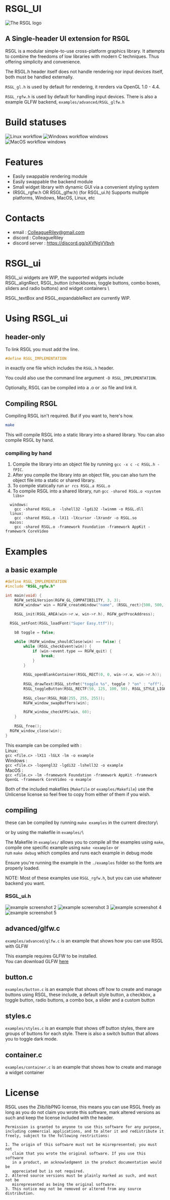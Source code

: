 # RSGL_UI
![The RSGL logo](https://github.com/ColleagueRiley/RSGL/blob/main/RSGL_logo.png?raw=true)

A Single-header UI extension for RSGL 
---
RSGL is a modular simple-to-use cross-platform graphics library. It attempts to combine the freedoms of low libraries with modern C techniques. Thus offering simplicity and convenience.

The RSGL.h header itself does not handle rendering nor input devices itself, both must be handled externally.  

`RSGL_gl.h` is used by default for rendering, it renders via OpenGL 1.0 - 4.4.

`RSGL_rgfw.h` is used by default for handling input devices. There is also a example GLFW backend, `examples/advanced/RSGL_glfw.h`

# Build statuses
![Linux workflow](https://github.com/ColleagueRiley/RSGL_ui/actions/workflows/linux.yml/badge.svg)
![Windows workflow windows](https://github.com/ColleagueRiley/RSGL_ui/actions/workflows/windows.yml/badge.svg)
![MacOS workflow windows](https://github.com/ColleagueRiley/RSGL_ui/actions/workflows/macos.yml/badge.svg)

# Features
- Easily swappable rendering module 
- Easily swappable the backend module
- Small widget library with dynamic GUI via a convenient styling system
- (RSGL_rgfw.h OR RSGL_glfw.h) (for RSGL_ui.h) Supports multiple platforms, Windows, MacOS, Linux, etc

# Contacts
- email : ColleagueRiley@gmail.com 
- discord : ColleagueRiley
- discord server : https://discord.gg/pXVNgVVbvh

# RSGL_ui 
RSGL_ui widgets are WIP, the supported widgets include\
RSGL_alignRect, RSGL_button (checkboxes, toggle buttons, combo boxes, sliders and radio buttons) and widget containers \

RSGL_textBox and RSGL_expandableRect are currently WIP.

# Using RSGL_ui

## header-only
  To link RSGL you must add the line.
  ```c
  #define RSGL_IMPLEMENTATION
  ```
  in exactly one file which includes the `RSGL.h` header.
  
  You could also use the command line argument `-D RSGL_IMPLEMENTATION`.

  Optionally, RSGL can be compiled into a .o or .so file and link it.

## Compiling RSGL
  Compiling RSGL isn't required. But if you want to, here's how.

  ```sh
  make
  ```
  
  This will compile RSGL into a static library into a shared library.
  You can also compile RSGL by hand.

### compiling by hand
1) Compile the library into an object file by running `gcc -x c -c RSGL.h -fPIC`.
2) After you compile the library into an object file, you can also turn the object file into a static or shared library.
3) To compile statically run `ar rcs RSGL.a RSGL.o`
4) To compile RSGL into a shared library, run `gcc -shared RSGL.o <system libs>`
```
  windows:
    gcc -shared RSGL.o  -lshell32 -lgdi32 -lwinmm -o RSGL.dll
  linux:
    gcc -shared RSGL.o -lX11 -lXcursor -lXrandr -o RSGL.so
  macos:
    gcc -shared RSGL.o -framework Foundation -framework AppKit -framework CoreVideo
```

# Examples

## a basic example

```c
#define RSGL_IMPLEMENTATION
#include "RSGL_rgfw.h"

int main(void) {
	RGFW_setGLVersion(RGFW_GL_COMPATIBILITY, 3, 3);
	RGFW_window* win = RGFW_createWindow("name", (RSGL_rect){500, 500, 500, 500}, RGFW_CENTER);

	RSGL_init(RSGL_AREA(win->r.w, win->r.h), RGFW_getProcAddress);

  RSGL_setFont(RSGL_loadFont("Super Easy.ttf"));
	
	b8 toggle = false;

	while (RGFW_window_shouldClose(win) == false) {
		while (RSGL_checkEvent(win)) {
            if (win->event.type == RGFW_quit) {
                break;
            }
        }
		
		RSGL_openBlankContainer(RSGL_RECT(0, 0, win->r.w, win->r.h));
		
        RSGL_drawText(RSGL_strFmt("toggle %s", toggle ? "on" : "off"), RSGL_CIRCLE(0, 40, 40), RSGL_RGB(255, 0, 0));
		RSGL_toggleButton(RSGL_RECTF(50, 125, 100, 50), RSGL_STYLE_LIGHT | RSGL_STYLE_ROUND, &toggle);
        
		RSGL_clear(RSGL_RGB(255, 255, 255));
		RGFW_window_swapBuffers(win);

		RGFW_window_checkFPS(win, 60);
	}
	
	RSGL_free();
  RGFW_window_close(win);
}
```

This example can be compiled with :\
Linux:\
`gcc <file.c> -lX11 -lGLX -lm -o example`\
Windows :\
`gcc <file.c> -lopengl32 -lgdi32 -lshell32 -o example`\
MacOS :\
`gcc <file.c> -lm -framework Foundation -framework AppKit -framework OpenGL -framework CoreVideo -o example`

Both of the included makefiles  (`Makefile` or `examples/Makefile`) use the Unlicense license so feel free to copy from either of them if you wish. 

## compiling 
these can be compiled by running `make examples` in the current directory\

or by using the makefile in `examples/`\

The Makefile in `examples/`  allows you to compile all the examples using `make`,\
compile one specific example using `make <example>` or\
run `make debug` which compiles and runs each example in debug mode

Ensure you're running the example in the `./examples` folder so the fonts are properly loaded. 

NOTE: Most of these examples use `RSGL_rgfw.h`, but you can use whatever backend you want.

### RSGL_ui.h
![example screenshot 2](https://github.com/ColleagueRiley/RSGL_ui/blob/main/screenshot2.PNG?raw=true)
![example screenshot 3](https://github.com/ColleagueRiley/RSGL_ui/blob/main/screenshot3.PNG?raw=true)
![example screenshot 4](https://github.com/ColleagueRiley/RSGL_ui/blob/main/screenshot4.PNG?raw=true)
![example screenshot 5](https://github.com/ColleagueRiley/RSGL_ui/blob/main/screenshot5.PNG?raw=true)

## advanced/glfw.c
`examples/advanced/glfw.c` is an example that shows how you can use RSGL with GLFW

This example requires GLFW to be installed.\
You can download GLFW [here](https://www.glfw.org/download)

## button.c 
`examples/button.c` is an example that shows off how to create and manage buttons using RSGL,
these include, a default style button, a checkbox, a toggle button, radio buttons, a combo box, a slider and a custom button

## styles.c
`examples/styles.c` is an example that shows off button styles, there are groups of buttons for each style.
There is also a switch button that allows you to toggle dark mode.

## container.c
`examples/container.c` is an example that shows how to create and manage a widget container

# License
RSGL uses the Zlib/libPNG license, this means you can use RSGL freely as long as you do not claim you wrote this software, mark altered versions as such and keep the license included with the header.

```
Permission is granted to anyone to use this software for any purpose,
including commercial applications, and to alter it and redistribute it
freely, subject to the following restrictions:
  
1. The origin of this software must not be misrepresented; you must not
   claim that you wrote the original software. If you use this software
   in a product, an acknowledgment in the product documentation would be
   appreciated but is not required. 
2. Altered source versions must be plainly marked as such, and must not be
   misrepresented as being the original software.
3. This notice may not be removed or altered from any source distribution.
```
